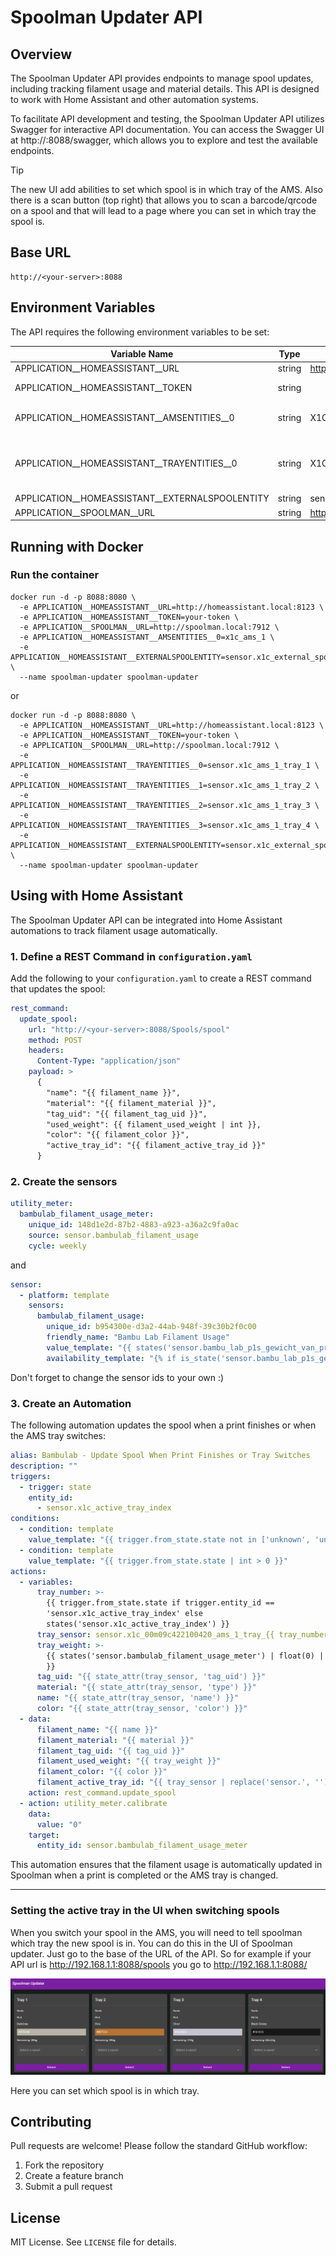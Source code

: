 # Spoolman Updater API

## Overview

The Spoolman Updater API provides endpoints to manage spool updates, including tracking filament usage and material details. This API is designed to work with Home Assistant and other automation systems.

To facilitate API development and testing, the Spoolman Updater API utilizes Swagger for interactive API documentation. You can access the Swagger UI at http://<your-server>:8088/swagger, which allows you to explore and test the available endpoints.

> [!TIP]
> The new UI add abilities to set which spool is in which tray of the AMS. Also there is a scan button (top right) that allows you to scan a barcode/qrcode on a spool and that will lead to a page where you can set in which tray the spool is.

## Base URL

```
http://<your-server>:8088
```

## Environment Variables

The API requires the following environment variables to be set:

| Variable Name                                | Type          | Example                             | Description                                      |
| -----------------                            | ------------- | ----------------------------------- | ------------------------------------------------ |
| APPLICATION__HOMEASSISTANT__URL              | string        | <https://192.169.1.1:8123>            | The URL to Home Assistant, with portnumber       |
| APPLICATION__HOMEASSISTANT__TOKEN            | string        |                                     | The Home Assistant Long-lived access token [more info](https://community.home-assistant.io/t/how-to-get-long-lived-access-token/162159/5?u=marcokreeft87)       |
| APPLICATION__HOMEASSISTANT__AMSENTITIES__0   | string        | X1C_00xxxxxxxxxxxxx_AMS_1           | The Device ID of your AMS, when there are multiples AMS in your configuration just add another var and replace the _0 with_1 and so on       |
| APPLICATION__HOMEASSISTANT__TRAYENTITIES__0   | string        | X1C_00xxxxxxxxxxxxx_AMS_1_tray_1          | The tray sensors of your AMS trays. If you want to use this, remove APPLICATION__HOMEASSISTANT__AMSENTITIES or leave empty. Same as in AMSENTITIES replace __0 with 1 and so on for more tray sensors    |
| APPLICATION__HOMEASSISTANT__EXTERNALSPOOLENTITY | string        | sensor.x1x_externalspool_external_spool | The URL to Home Assistant, with portnumber       |
| APPLICATION__SPOOLMAN__URL                   | string        | <https://192.169.1.1:7912>             | The URL to Spoolman, with portnumber       |

## Running with Docker

### **Run the container**

```
docker run -d -p 8088:8080 \
  -e APPLICATION__HOMEASSISTANT__URL=http://homeassistant.local:8123 \
  -e APPLICATION__HOMEASSISTANT__TOKEN=your-token \
  -e APPLICATION__SPOOLMAN__URL=http://spoolman.local:7912 \
  -e APPLICATION__HOMEASSISTANT__AMSENTITIES__0=x1c_ams_1 \
  -e APPLICATION__HOMEASSISTANT__EXTERNALSPOOLENTITY=sensor.x1c_external_spool \
  --name spoolman-updater spoolman-updater
```

or

```
docker run -d -p 8088:8080 \
  -e APPLICATION__HOMEASSISTANT__URL=http://homeassistant.local:8123 \
  -e APPLICATION__HOMEASSISTANT__TOKEN=your-token \
  -e APPLICATION__SPOOLMAN__URL=http://spoolman.local:7912 \
  -e APPLICATION__HOMEASSISTANT__TRAYENTITIES__0=sensor.x1c_ams_1_tray_1 \
  -e APPLICATION__HOMEASSISTANT__TRAYENTITIES__1=sensor.x1c_ams_1_tray_2 \
  -e APPLICATION__HOMEASSISTANT__TRAYENTITIES__2=sensor.x1c_ams_1_tray_3 \
  -e APPLICATION__HOMEASSISTANT__TRAYENTITIES__3=sensor.x1c_ams_1_tray_4 \
  -e APPLICATION__HOMEASSISTANT__EXTERNALSPOOLENTITY=sensor.x1c_external_spool \
  --name spoolman-updater spoolman-updater
```

## Using with Home Assistant

The Spoolman Updater API can be integrated into Home Assistant automations to track filament usage automatically.

### **1. Define a REST Command in `configuration.yaml`**

Add the following to your `configuration.yaml` to create a REST command that updates the spool:

```yaml
rest_command:
  update_spool:
    url: "http://<your-server>:8088/Spools/spool"
    method: POST
    headers:
      Content-Type: "application/json"
    payload: >
      {
        "name": "{{ filament_name }}",
        "material": "{{ filament_material }}",
        "tag_uid": "{{ filament_tag_uid }}",
        "used_weight": {{ filament_used_weight | int }},
        "color": "{{ filament_color }}",
        "active_tray_id": "{{ filament_active_tray_id }}"
      }
```
### **2. Create the sensors**

```yaml
utility_meter:
  bambulab_filament_usage_meter:
    unique_id: 148d1e2d-87b2-4883-a923-a36a2c9fa0ac
    source: sensor.bambulab_filament_usage
    cycle: weekly

```
and 

```yaml
sensor:
  - platform: template
    sensors:
      bambulab_filament_usage:
        unique_id: b954300e-d3a2-44ab-948f-39c30b2f0c00
        friendly_name: "Bambu Lab Filament Usage"
        value_template: "{{ states('sensor.bambu_lab_p1s_gewicht_van_print') | float(0) / 100 * states('sensor.bambu_lab_p1s_printvoortgang') | float(0) }}"
        availability_template: "{% if is_state('sensor.bambu_lab_p1s_gewicht_van_print', 'unknown') or is_state('sensor.bambu_lab_p1s_gewicht_van_print', 'unavailable') %} false {% else %} true {%- endif %}"
```

Don't forget to change the sensor ids to your own :)

### **3. Create an Automation**

The following automation updates the spool when a print finishes or when the AMS tray switches:

```yaml
alias: Bambulab - Update Spool When Print Finishes or Tray Switches
description: ""
triggers:
  - trigger: state
    entity_id:
      - sensor.x1c_active_tray_index
conditions:
  - condition: template
    value_template: "{{ trigger.from_state.state not in ['unknown', 'unavailable'] }}"
  - condition: template
    value_template: "{{ trigger.from_state.state | int > 0 }}"
actions:
  - variables:
      tray_number: >-
        {{ trigger.from_state.state if trigger.entity_id ==
        'sensor.x1c_active_tray_index' else
        states('sensor.x1c_active_tray_index') }}
      tray_sensor: sensor.x1c_00m09c422100420_ams_1_tray_{{ tray_number }}
      tray_weight: >-
        {{ states('sensor.bambulab_filament_usage_meter') | float(0) | round(2)
        }}
      tag_uid: "{{ state_attr(tray_sensor, 'tag_uid') }}"
      material: "{{ state_attr(tray_sensor, 'type') }}"
      name: "{{ state_attr(tray_sensor, 'name') }}"
      color: "{{ state_attr(tray_sensor, 'color') }}"
  - data:
      filament_name: "{{ name }}"
      filament_material: "{{ material }}"
      filament_tag_uid: "{{ tag_uid }}"
      filament_used_weight: "{{ tray_weight }}"
      filament_color: "{{ color }}"
      filament_active_tray_id: "{{ tray_sensor | replace('sensor.', '') }}"
    action: rest_command.update_spool
  - action: utility_meter.calibrate
    data:
      value: "0"
    target:
      entity_id: sensor.bambulab_filament_usage_meter

```

This automation ensures that the filament usage is automatically updated in Spoolman when a print is completed or the AMS tray is changed.

---

### Setting the active tray in the UI when switching spools

When you switch your spool in the AMS, you will need to tell spoolman which tray the new spool is in. You can do this in the UI of Spoolman updater.
Just go to the base of the URL of the API. So for example if your API url is <http://192.168.1.1:8088/spools> you go to <http://192.168.1.1:8088/>

![alt text](image.png)

Here you can set which spool is in which tray.

## Contributing

Pull requests are welcome! Please follow the standard GitHub workflow:

1. Fork the repository
2. Create a feature branch
3. Submit a pull request

## License

MIT License. See `LICENSE` file for details.
